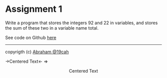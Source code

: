 # Assignment 1

Write a program that stores the integers 92 and 22 in variables, and stores the sum of these two in a variable name total.

See code on Github [here](https://github.com/19cah/mdc/blob/master/cpp/Assignment%201/assignment1.cpp) 

---

copyrigth (c) [Abraham @19cah](https://github.com/19cah)


->Centered Text<- => <div style="text-align: center;">Centered Text</div>
